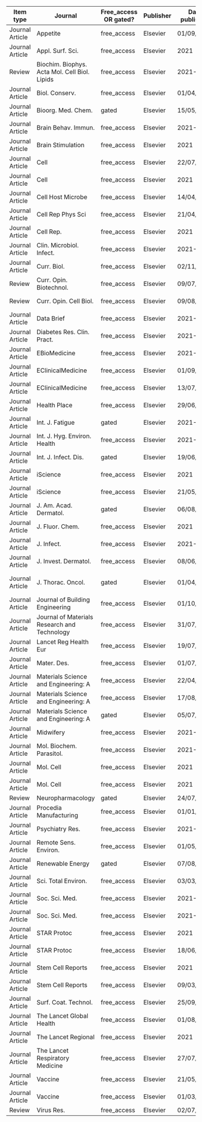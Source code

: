 |Item type      |Journal                                      |Free_access OR gated?|Publisher|Date published|DOI                                                                                  |
|---------------|---------------------------------------------|---------------------|---------|--------------|-------------------------------------------------------------------------------------|
|Journal Article|Appetite                                     |free_access          |Elsevier |01/09/2021    |[10.1016/j.appet.2021.105245](https://doi.org/10.1016/j.appet.2021.105245            |
|Journal Article|Appl. Surf. Sci.                             |free_access          |Elsevier |2021          |[10.1016/j.apsusc.2021.150608](https://doi.org/10.1016/j.apsusc.2021.150608          |
|Review         |Biochim. Biophys. Acta Mol. Cell Biol. Lipids|free_access          |Elsevier |2021-10       |[10.1016/j.bbalip.2021.159003](https://doi.org/10.1016/j.bbalip.2021.159003          |
|Journal Article|Biol. Conserv.                               |free_access          |Elsevier |01/04/2021    |[10.1016/j.biocon.2021.109065](https://doi.org/10.1016/j.biocon.2021.109065          |
|Journal Article|Bioorg. Med. Chem.                           |gated                |Elsevier |15/05/2021    |[10.1016/j.bmc.2021.116115](https://doi.org/10.1016/j.bmc.2021.116115                |
|Journal Article|Brain Behav. Immun.                          |free_access          |Elsevier |2021-07       |[10.1016/j.bbi.2021.03.024](https://doi.org/10.1016/j.bbi.2021.03.024                |
|Journal Article|Brain Stimulation                            |free_access          |Elsevier |2021          |[10.1016/j.brs.2021.01.022](https://doi.org/10.1016/j.brs.2021.01.022                |
|Journal Article|Cell                                         |free_access          |Elsevier |22/07/2021    |[10.1016/j.cell.2021.05.021](https://doi.org/10.1016/j.cell.2021.05.021              |
|Journal Article|Cell                                         |free_access          |Elsevier |2021          |[10.1016/j.cell.2021.07.018](https://doi.org/10.1016/j.cell.2021.07.018              |
|Journal Article|Cell Host Microbe                            |free_access          |Elsevier |14/04/2021    |[10.1016/j.chom.2021.02.004](https://doi.org/10.1016/j.chom.2021.02.004              |
|Journal Article|Cell Rep Phys Sci                            |free_access          |Elsevier |21/04/2021    |[10.1016/j.xcrp.2021.100386](https://doi.org/10.1016/j.xcrp.2021.100386              |
|Journal Article|Cell Rep.                                    |free_access          |Elsevier |2021          |[10.1016/j.celrep.2021.109119](https://doi.org/10.1016/j.celrep.2021.109119          |
|Journal Article|Clin. Microbiol. Infect.                     |free_access          |Elsevier |2021-06       |[10.1016/j.cmi.2021.02.017](https://doi.org/10.1016/j.cmi.2021.02.017                |
|Journal Article|Curr. Biol.                                  |free_access          |Elsevier |02/11/2020    |[10.1016/j.cub.2020.08.016](https://doi.org/10.1016/j.cub.2020.08.016                |
|Review         |Curr. Opin. Biotechnol.                      |free_access          |Elsevier |09/07/2021    |[10.1016/j.copbio.2021.06.014](https://doi.org/10.1016/j.copbio.2021.06.014          |
|Review         |Curr. Opin. Cell Biol.                       |free_access          |Elsevier |09/08/2021    |[10.1016/j.ceb.2021.06.004](https://doi.org/10.1016/j.ceb.2021.06.004                |
|Journal Article|Data Brief                                   |free_access          |Elsevier |2021-08       |[10.1016/j.dib.2021.107219](https://doi.org/10.1016/j.dib.2021.107219                |
|Journal Article|Diabetes Res. Clin. Pract.                   |free_access          |Elsevier |2021-07       |[10.1016/j.diabres.2021.108925](https://doi.org/10.1016/j.diabres.2021.108925        |
|Journal Article|EBioMedicine                                 |free_access          |Elsevier |2021-06       |[10.1016/j.ebiom.2021.103398](https://doi.org/10.1016/j.ebiom.2021.103398            |
|Journal Article|EClinicalMedicine                            |free_access          |Elsevier |01/09/2021    |[10.1016/j.eclinm.2021.101050](https://doi.org/10.1016/j.eclinm.2021.101050          |
|Journal Article|EClinicalMedicine                            |free_access          |Elsevier |13/07/2021    |[10.1016/j.eclinm.2021.101009](https://doi.org/10.1016/j.eclinm.2021.101009          |
|Journal Article|Health Place                                 |free_access          |Elsevier |29/06/2021    |[10.1016/j.healthplace.2021.102611](https://doi.org/10.1016/j.healthplace.2021.102611|
|Journal Article|Int. J. Fatigue                              |gated                |Elsevier |2021-08       |[10.1016/j.ijfatigue.2021.106480](https://doi.org/10.1016/j.ijfatigue.2021.106480    |
|Journal Article|Int. J. Hyg. Environ. Health                 |free_access          |Elsevier |2021-06       |[10.1016/j.ijheh.2021.113766](https://doi.org/10.1016/j.ijheh.2021.113766            |
|Journal Article|Int. J. Infect. Dis.                         |gated                |Elsevier |19/06/2021    |[10.1016/j.ijid.2021.06.034](https://doi.org/10.1016/j.ijid.2021.06.034              |
|Journal Article|iScience                                     |free_access          |Elsevier |2021          |[10.1016/j.isci.2021.102870](https://doi.org/10.1016/j.isci.2021.102870              |
|Journal Article|iScience                                     |free_access          |Elsevier |21/05/2021    |[10.1016/j.isci.2021.102484](https://doi.org/10.1016/j.isci.2021.102484              |
|Journal Article|J. Am. Acad. Dermatol.                       |gated                |Elsevier |06/08/2021    |[10.1016/j.jaad.2021.07.066](https://doi.org/10.1016/j.jaad.2021.07.066              |
|Journal Article|J. Fluor. Chem.                              |free_access          |Elsevier |2021          |[10.1016/j.jfluchem.2021.109804](https://doi.org/10.1016/j.jfluchem.2021.109804      |
|Journal Article|J. Infect.                                   |free_access          |Elsevier |2021-06       |[10.1016/j.jinf.2021.04.012](https://doi.org/10.1016/j.jinf.2021.04.012              |
|Journal Article|J. Invest. Dermatol.                         |free_access          |Elsevier |08/06/2021    |[10.1016/j.jid.2021.02.765](https://doi.org/10.1016/j.jid.2021.02.765                |
|Journal Article|J. Thorac. Oncol.                            |gated                |Elsevier |01/04/2021    |[10.1016/S1556-0864(21)01935-3](https://doi.org/10.1016/S1556-0864(21)01935-3        |
|Journal Article|Journal of Building Engineering              |free_access          |Elsevier |01/10/2021    |[10.1016/j.jobe.2021.103005](https://doi.org/10.1016/j.jobe.2021.103005              |
|Journal Article|Journal of Materials Research and Technology |free_access          |Elsevier |31/07/2021    |[10.1016/j.jmrt.2021.07.126](https://doi.org/10.1016/j.jmrt.2021.07.126)             |
|Journal Article|Lancet Reg Health Eur                        |free_access          |Elsevier |19/07/2021    |[10.1016/j.lanepe.2021.100180](https://doi.org/10.1016/j.lanepe.2021.100180)         |
|Journal Article|Mater. Des.                                  |free_access          |Elsevier |01/07/2021    |[10.1016/j.matdes.2021.109709](https://doi.org/10.1016/j.matdes.2021.109709)         |
|Journal Article|Materials Science and Engineering: A         |free_access          |Elsevier |22/04/2021    |[10.1016/j.msea.2021.140999](https://doi.org/10.1016/j.msea.2021.140999)             |
|Journal Article|Materials Science and Engineering: A         |free_access          |Elsevier |17/08/2021    |[10.1016/j.msea.2021.141782](https://doi.org/10.1016/j.msea.2021.141782)             |
|Journal Article|Materials Science and Engineering: A         |gated                |Elsevier |05/07/2021    |[10.1016/j.msea.2021.141534](https://doi.org/10.1016/j.msea.2021.141534)             |
|Journal Article|Midwifery                                    |free_access          |Elsevier |2021-09       |[10.1016/j.midw.2021.103062](https://doi.org/10.1016/j.midw.2021.103062)             |
|Journal Article|Mol. Biochem. Parasitol.                     |free_access          |Elsevier |2021-05       |[10.1016/j.molbiopara.2021.111374](https://doi.org/10.1016/j.molbiopara.2021.111374) |
|Journal Article|Mol. Cell                                    |free_access          |Elsevier |2021          |[10.1016/j.molcel.2021.07.011](https://doi.org/10.1016/j.molcel.2021.07.011)         |
|Journal Article|Mol. Cell                                    |free_access          |Elsevier |2021          |[10.1016/j.molcel.2021.04.021](https://doi.org/10.1016/j.molcel.2021.04.021)         |
|Review         |Neuropharmacology                            |gated                |Elsevier |24/07/2021    |[10.1016/j.neuropharm.2021.108727](https://doi.org/10.1016/j.neuropharm.2021.108727) |
|Journal Article|Procedia Manufacturing                       |free_access          |Elsevier |01/01/2021    |[10.1016/j.promfg.2021.07.039](https://doi.org/10.1016/j.promfg.2021.07.039)         |
|Journal Article|Psychiatry Res.                              |free_access          |Elsevier |2021-07       |[10.1016/j.psychres.2021.113984](https://doi.org/10.1016/j.psychres.2021.113984)     |
|Journal Article|Remote Sens. Environ.                        |free_access          |Elsevier |01/05/2021    |[10.1016/j.rse.2021.112339](https://doi.org/10.1016/j.rse.2021.112339)               |
|Journal Article|Renewable Energy                             |gated                |Elsevier |07/08/2021    |[10.1016/j.renene.2021.07.139](https://doi.org/10.1016/j.renene.2021.07.139)         |
|Journal Article|Sci. Total Environ.                          |free_access          |Elsevier |03/03/2021    |[10.1016/j.scitotenv.2021.146200](https://doi.org/10.1016/j.scitotenv.2021.146200)   |
|Journal Article|Soc. Sci. Med.                               |free_access          |Elsevier |2021-06       |[10.1016/j.socscimed.2021.113911](https://doi.org/10.1016/j.socscimed.2021.113911)   |
|Journal Article|Soc. Sci. Med.                               |free_access          |Elsevier |2021-05       |[10.1016/j.socscimed.2021.113890](https://doi.org/10.1016/j.socscimed.2021.113890)   |
|Journal Article|STAR Protoc                                  |free_access          |Elsevier |2021          |[10.1016/j.xpro.2021.100415](https://doi.org/10.1016/j.xpro.2021.100415)             |
|Journal Article|STAR Protoc                                  |free_access          |Elsevier |18/06/2021    |[10.1016/j.xpro.2021.100524](https://doi.org/10.1016/j.xpro.2021.100524)             |
|Journal Article|Stem Cell Reports                            |free_access          |Elsevier |2021          |[10.1016/j.stemcr.2021.05.016](https://doi.org/10.1016/j.stemcr.2021.05.016)         |
|Journal Article|Stem Cell Reports                            |free_access          |Elsevier |09/03/2021    |[10.1016/j.stemcr.2021.02.001](https://doi.org/10.1016/j.stemcr.2021.02.001)         |
|Journal Article|Surf. Coat. Technol.                         |free_access          |Elsevier |25/09/2021    |[10.1016/j.surfcoat.2021.127567](https://doi.org/10.1016/j.surfcoat.2021.127567)     |
|Journal Article|The Lancet Global Health                     |free_access          |Elsevier |01/08/2021    |[10.1016/S2214-109X(21)00221-7](https://doi.org/10.1016/S2214-109X(21)00221-7)       |
|Journal Article|The Lancet Regional                          |free_access          |Elsevier |2021          |[10.1016/j.lanepe.2021.100071](https://doi.org/10.1016/j.lanepe.2021.100071)         |
|Journal Article|The Lancet Respiratory Medicine              |free_access          |Elsevier |27/07/2021    |[10.1016/S2213-2600(21)00310-6](https://doi.org/10.1016/S2213-2600(21)00310-6)       |
|Journal Article|Vaccine                                      |free_access          |Elsevier |21/05/2021    |[10.1016/j.vaccine.2021.04.002](https://doi.org/10.1016/j.vaccine.2021.04.002)       |
|Journal Article|Vaccine                                      |free_access          |Elsevier |01/03/2021    |[10.1016/j.vaccine.2021.01.034](https://doi.org/10.1016/j.vaccine.2021.01.034)       |
|Review         |Virus Res.                                   |free_access          |Elsevier |02/07/2021    |[10.1016/j.virusres.2021.198499](https://doi.org/10.1016/j.virusres.2021.198499)     |

